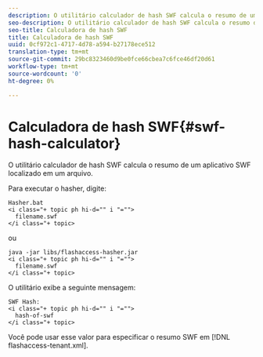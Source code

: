 ```yaml
---
description: O utilitário calculador de hash SWF calcula o resumo de um aplicativo SWF localizado em um arquivo.
seo-description: O utilitário calculador de hash SWF calcula o resumo de um aplicativo SWF localizado em um arquivo.
seo-title: Calculadora de hash SWF
title: Calculadora de hash SWF
uuid: 0cf972c1-4717-4d78-a594-b27178ece512
translation-type: tm+mt
source-git-commit: 29bc8323460d9be0fce66cbea7c6fce46df20d61
workflow-type: tm+mt
source-wordcount: '0'
ht-degree: 0%

---
```



# Calculadora de hash SWF{#swf-hash-calculator}

O utilitário calculador de hash SWF calcula o resumo de um aplicativo SWF localizado em um arquivo.

Para executar o hasher, digite:

```
Hasher.bat 
<i class="+ topic ph hi-d="" i "="">
  filename.swf
</i class="+ topic>
```

ou

```
java -jar libs/flashaccess-hasher.jar 
<i class="+ topic ph hi-d="" i "="">
  filename.swf
</i class="+ topic>
```

O utilitário exibe a seguinte mensagem:

```
SWF Hash: 
<i class="+ topic ph hi-d="" i "="">
  hash-of-swf
</i class="+ topic>
```

Você pode usar esse valor para especificar o resumo SWF em [!DNL flashaccess-tenant.xml].
